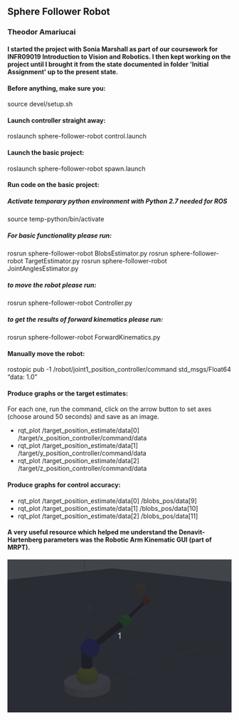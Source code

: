 ## Sphere Follower Robot
### Theodor Amariucai
#### I started the project with Sonia Marshall as part of our coursework for INFR09019 Introduction to Vision and Robotics. I then kept working on the project until I brought it from the state documented in folder 'Initial Assignment' up to the present state.

#### Before anything, make sure you:
source devel/setup.sh

#### Launch controller straight away:
roslaunch sphere-follower-robot control.launch

#### Launch the basic project:
roslaunch sphere-follower-robot spawn.launch

#### Run code on the basic project:
##### Activate temporary python environment with Python 2.7 needed for ROS
source temp-python/bin/activate
##### For basic functionality please run:
rosrun sphere-follower-robot BlobsEstimator.py
rosrun sphere-follower-robot TargetEstimator.py
rosrun sphere-follower-robot JointAnglesEstimator.py 
##### to move the robot please run:
rosrun sphere-follower-robot Controller.py
##### to get the results of forward kinematics please run:
rosrun sphere-follower-robot ForwardKinematics.py 

#### Manually move the robot:
rostopic pub -1 /robot/joint1_position_controller/command std_msgs/Float64 “data: 1.0”

#### Produce graphs or the target estimates:
For each one, run the command, click on the arrow button to set axes (choose around 50 seconds) and save as an image.
- rqt_plot /target_position_estimate/data[0] /target/x_position_controller/command/data
- rqt_plot /target_position_estimate/data[1] /target/y_position_controller/command/data
- rqt_plot /target_position_estimate/data[2] /target/z_position_controller/command/data

#### Produce graphs for control accuracy:
- rqt_plot /target_position_estimate/data[0] /blobs_pos/data[9]
- rqt_plot /target_position_estimate/data[1] /blobs_pos/data[10]
- rqt_plot /target_position_estimate/data[2] /blobs_pos/data[11]

#### A very useful resource which helped me understand the Denavit-Hartenberg parameters was the Robotic Arm Kinematic GUI (part of MRPT).

![Sphere Follower Robot Demo](demo/demo.gif)
